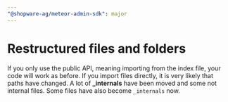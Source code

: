 ```yaml
---
"@shopware-ag/meteor-admin-sdk": major
---
```


# Restructured files and folders
If you only use the public API, meaning importing from the index file, your code will work as before.
If you import files directly, it is very likely that paths have changed. A lot of **_internals** have been moved and some not internal files.
Some files have also become `_internals` now.
